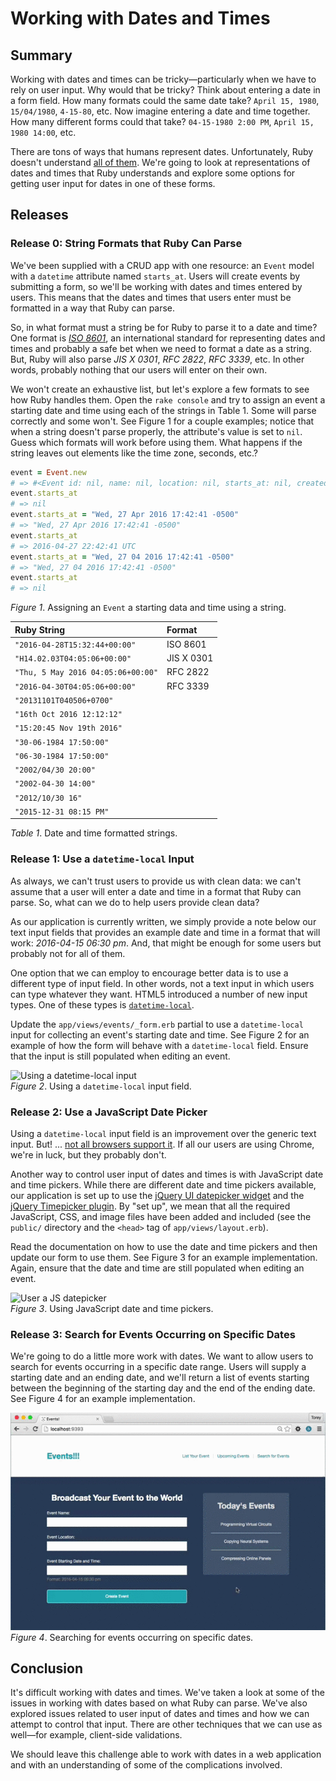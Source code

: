# Working with Dates and Times

## Summary
Working with dates and times can be tricky—particularly when we have to rely on user input.  Why would that be tricky?  Think about entering a date in a form field.  How many formats could the same date take?  `April 15, 1980`, `15/04/1980`, `4-15-80`, etc.  Now imagine entering a date and time together.  How many different forms could that take?  `04-15-1980 2:00 PM`, `April 15, 1980 14:00`, etc.

There are tons of ways that humans represent dates.  Unfortunately, Ruby doesn't understand [all of them][xkcd 8601].  We're going to look at representations of dates and times that Ruby understands and explore some options for getting user input for dates in one of these forms.


## Releases
### Release 0:  String Formats that Ruby Can Parse
We've been supplied with a CRUD app with one resource: an `Event` model with a `datetime` attribute named `starts_at`.  Users will create events by submitting a form, so we'll be working with dates and times entered by users.  This means that the dates and times that users enter must be formatted in a way that Ruby can parse.

So, in what format must a string be for Ruby to parse it to a date and time?  One format is *[ISO 8601][]*, an international standard for representing dates and times and probably a safe bet when we need to format a date as a string.  But, Ruby will also parse *JIS X 0301*, *RFC 2822*, *RFC 3339*, etc.  In other words, probably nothing that our users will enter on their own.

We won't create an exhaustive list, but let's explore a few formats to see how Ruby handles them.  Open the `rake console` and try to assign an event a starting date and time using each of the strings in Table 1.  Some will parse correctly and some won't.  See Figure 1 for a couple examples; notice that when a string doesn't parse properly, the attribute's value is set to `nil`.  Guess which formats will work before using them.  What happens if the string leaves out elements like the time zone, seconds, etc.?

```ruby
event = Event.new
# => #<Event id: nil, name: nil, location: nil, starts_at: nil, created_at: nil, updated_at: nil> 
event.starts_at
# => nil
event.starts_at = "Wed, 27 Apr 2016 17:42:41 -0500"
# => "Wed, 27 Apr 2016 17:42:41 -0500"
event.starts_at
# => 2016-04-27 22:42:41 UTC
event.starts_at = "Wed, 27 04 2016 17:42:41 -0500"
# => "Wed, 27 04 2016 17:42:41 -0500" 
event.starts_at
# => nil 
```
*Figure 1*. Assigning an `Event` a starting data and time using a string.


| Ruby String                         | Format     |
| :---------------------------------- | :---       |
| `"2016-04-28T15:32:44+00:00"`       | ISO 8601   |
| `"H14.02.03T04:05:06+00:00"`        | JIS X 0301 |
| `"Thu, 5 May 2016 04:05:06+00:00"`  | RFC 2822   |
| `"2016-04-30T04:05:06+00:00"`       | RFC 3339   |
| `"20131101T040506+0700"`            |            |
| `"16th Oct 2016 12:12:12"`          |            |
| `"15:20:45 Nov 19th 2016"`          |            |
| `"30-06-1984 17:50:00"`             |            |
| `"06-30-1984 17:50:00"`             |            |
| `"2002/04/30 20:00"`                |            |
| `"2002-04-30 14:00"`                |            |
| `"2012/10/30 16"`                   |            |
| `"2015-12-31 08:15 PM"`             |            |
*Table 1*.  Date and time formatted strings.


### Release 1: Use a `datetime-local` Input
As always, we can't trust users to provide us with clean data: we can't assume that a user will enter a date and time in a format that Ruby can parse.  So, what can we do to help users provide clean data?

As our application is currently written, we simply provide a note below our text input fields that provides an example date and time in a format that will work: *2016-04-15 06:30 pm*.  And, that might be enough for some users but probably not for all of them.

One option that we can employ to encourage better data is to use a different type of input field.  In other words, not a text input in which users can type whatever they want.  HTML5 introduced a number of new input types.  One of these types is [`datetime-local`][datetime-local].

Update the `app/views/events/_form.erb` partial to use a `datetime-local` input for collecting an event's starting date and time.  See Figure 2 for an example of how the form will behave with a `datetime-local` field.  Ensure that the input is still populated when editing an event.

![Using a datetime-local input](readme-assets/datetime-local-animation.gif)  
*Figure 2*.  Using a `datetime-local` input field.


### Release 2: Use a JavaScript Date Picker
Using a `datetime-local` input field is an improvement over the generic text input.  But! ... [not all browsers support it][support datetime-local].  If all our users are using Chrome, we're in luck, but they probably don't.

Another way to control user input of dates and times is with JavaScript date and time pickers.  While there are different date and time pickers available, our application is set up to use the [jQuery UI datepicker widget][jquery datepicker] and the [jQuery Timepicker plugin][jquery timepicker].  By "set up", we mean that all the required JavaScript, CSS, and image files have been added and included (see the `public/` directory and the `<head>` tag of `app/views/layout.erb`).

Read the documentation on how to use the date and time pickers and then update our form to use them.  See Figure 3 for an example implementation.  Again, ensure that the date and time are still populated when editing an event.

![User a JS datepicker](readme-assets/datepicker-animation.gif)  
*Figure 3*.  Using JavaScript date and time pickers.


### Release 3: Search for Events Occurring on Specific Dates
We're going to do a little more work with dates.  We want to allow users to search for events occurring in a specific date range.  Users will supply a starting date and an ending date, and we'll return a list of events starting between the beginning of the starting day and the end of the ending date.  See Figure 4 for an example implementation.

![Search for events](readme-assets/search-animation.gif)  
*Figure 4*.  Searching for events occurring on specific dates.


## Conclusion
It's difficult working with dates and times.  We've taken a look at some of the issues in working with dates based on what Ruby can parse.  We've also explored issues related to user input of dates and times and how we can attempt to control that input.  There are other techniques that we can use as well—for example, client-side validations.

We should leave this challenge able to work with dates in a web application and with an understanding of some of the complications involved.


[datetime-local]: https://www.w3.org/TR/html-markup/input.datetime-local.html
[ISO 8601]: https://en.wikipedia.org/wiki/ISO_8601
[jquery datepicker]: http://api.jqueryui.com/datepicker/
[jquery timepicker]: http://timepicker.co/
[support datetime-local]: http://caniuse.com/#search=datetime-local
[xkcd 8601]: https://xkcd.com/1179/

